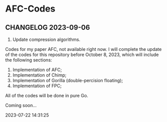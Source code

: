 # AFC-Codes

## CHANGELOG 2023-09-06
1. Update compression algorithms.

Codes for my paper AFC, not available right now. I will complete the update of the codes for this repository before October 8, 2023, which will include the following sections:
1. Implementation of AFC;
2. Implementation of Chimp;
3. Implementation of Gorilla (double-percision floating);
4. Implementation of FPC;

All of the codes will be done in pure Go.

Coming soon...


2023-07-22 14:31:25
